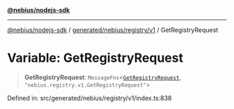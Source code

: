 [**@nebius/nodejs-sdk**](../../../../../README.md)

***

[@nebius/nodejs-sdk](../../../../../README.md) / [generated/nebius/registry/v1](../README.md) / GetRegistryRequest

# Variable: GetRegistryRequest

> **GetRegistryRequest**: `MessageFns`\<[`GetRegistryRequest`](../interfaces/GetRegistryRequest.md), `"nebius.registry.v1.GetRegistryRequest"`\>

Defined in: src/generated/nebius/registry/v1/index.ts:838
